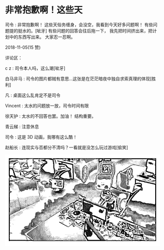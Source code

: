 # 非常抱歉啊！这些天

司令 : 非常抱歉啊！ 这些天俗务缠身，会没空，我看到今天好多问题啊！ 有些问题提的挺水的。[呲牙] 有些问题的回答会往后拖一下， 我先把时间挤出来，把计划中的东西写出来。 大家忍一忍啊。

2018-11-05(15 赞)

评论区：

c z : 司令本人吗，这么潮[呲牙]

白马非马 : 司令的图片都贼有意思…这张是在茫茫暗夜中独自求索真理的体现[胜利]

凡 : 桌面这么乱肯定不是司令

Vincent : 太水的问题放一放，司令时间有限

徐天护 : 太水的不回答也罢。加油！ 结构重要。

青云梯 : 注意休息

司令 : 这是 3D 动画，我哪有这么酷！

赵船长 : 连现实与否都分不清吗？一看就是没怎么玩过游戏[偷笑]

![image](img/Image_368.png)